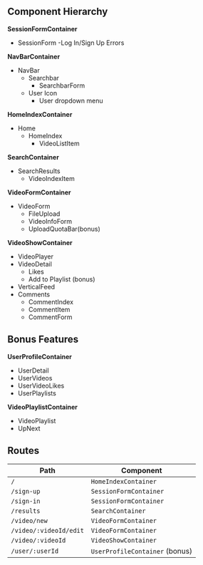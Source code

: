 ## Component Hierarchy

**SessionFormContainer**
  - SessionForm
    -Log In/Sign Up Errors

**NavBarContainer**
  - NavBar
    + Searchbar
      - SearchbarForm
    + User Icon
      - User dropdown menu

**HomeIndexContainer**
  - Home
    + HomeIndex
      - VideoListItem

**SearchContainer**
  - SearchResults
    - VideoIndexItem

**VideoFormContainer**
  - VideoForm
    + FileUpload
    + VideoInfoForm
    + UploadQuotaBar(bonus)

**VideoShowContainer**
  - VideoPlayer
  - VideoDetail
    + Likes
    + Add to Playlist (bonus)
  - VerticalFeed
  - Comments
    + CommentIndex
    + CommentItem
    + CommentForm

## Bonus Features
**UserProfileContainer**
  - UserDetail
  - UserVideos
  - UserVideoLikes
  - UserPlaylists

**VideoPlaylistContainer**
  - VideoPlaylist
  - UpNext



## Routes
| Path | Component |
|------|-----------|
| `/`        | `HomeIndexContainer`        |
| `/sign-up` | `SessionFormContainer` |
| `/sign-in` | `SessionFormContainer` |
| `/results` | `SearchContainer`      |
| `/video/new` |   `VideoFormContainer`  |
| `/video/:videoId/edit` | `VideoFormContainer`|
| `/video/:videoId` | `VideoShowContainer` |
| `/user/:userId` | `UserProfileContainer` (bonus) |
